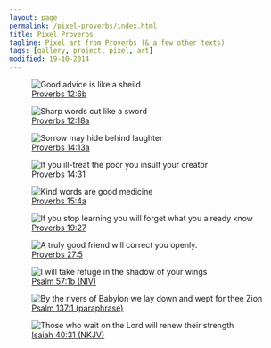 ```yaml
---
layout: page
permalink: /pixel-proverbs/index.html
title: Pixel Proverbs
tagline: Pixel art from Proverbs (& a few other texts)
tags: [gallery, project, pixel, art]
modified: 19-10-2014
---
```


<figure>
<img alt="Good advice is like a sheild" src="../images/pixel/sheild.png">
<figcaption>
<a href="http://www.biblesociety.org.uk/the-bible/search-the-bible/CEVUK/Prov/12/6/">Proverbs 12:6b</a>
</figcaption></figure>

<figure>
<img alt="Sharp words cut like a sword" src="../images/pixel/sword.png">
<figcaption>
<a href="http://www.biblesociety.org.uk/the-bible/search-the-bible/CEVUK/Prov/12/18/">Proverbs 12:18a</a></figcaption></figure>

<figure>
<img alt="Sorrow may hide behind laughter" src="../images/pixel/sorrow.png">
<figcaption>
<a href="http://www.biblesociety.org.uk/the-bible/search-the-bible/CEVUK/Prov/14/13/">Proverbs 14:13a</a></figcaption></figure>

<figure>
<img alt="If you ill-treat the poor you insult your creator" src="../images/pixel/creator.png">
<figcaption>
<a href="http://www.biblesociety.org.uk/the-bible/search-the-bible/CEVUK/Prov/14/31/">Proverbs 14:31</a></figcaption></figure>

<figure>
<img alt="Kind words are good medicine" src="../images/pixel/kind.png">
<figcaption>
<a href="http://www.biblesociety.org.uk/the-bible/search-the-bible/CEVUK/Prov/15/4/">Proverbs 15:4a</a></figcaption></figure>

<figure>
<img alt="If you stop learning you will forget what you already know" src="../images/pixel/learning.png">
<figcaption>
<a href="http://www.biblesociety.org.uk/the-bible/search-the-bible/CEVUK/Prov/19/27/">Proverbs 19:27</a></figcaption></figure>

<figure>
<img alt="A truly good friend will correct you openly." src="../images/pixel/correct.png">
<figcaption>
<a href="http://www.biblesociety.org.uk/the-bible/search-the-bible/CEVUK/Prov/27/5/">Proverbs 27:5</a></figcaption></figure>

<figure>
<img alt="I will take refuge in the shadow of your wings" src="../images/pixel/wings.png">
<figcaption>
<a href="https://www.biblegateway.com/passage/?search=Psalm%2057:1&version=NIV">Psalm 57:1b (NIV)</a></figcaption></figure>

<figure>
<img alt="By the rivers of Babylon we lay down and wept for thee Zion" src="../images/pixel/zion.png">
<figcaption>
<a href="http://biblehub.com/psalms/137-1.htm">Psalm 137:1 (paraphrase)</a></figcaption></figure>

<figure>
<img alt="Those who wait on the Lord will renew their strength" src="../images/pixel/strength.png">
<figcaption>
<a href="https://www.biblegateway.com/passage/?search=Isaiah+40%3A31&version=NKJV">Isaiah 40:31 (NKJV)</a></figcaption></figure>
